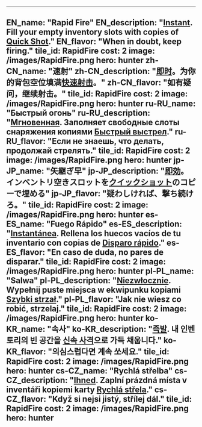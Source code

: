 ---

EN_name: "Rapid Fire"
EN_description: "<u><u>Instant</u></u>. Fill your empty inventory slots with copies of <a href = '../en/abilities#QuickShot'>Quick Shot</a>."
EN_flavor: "When in doubt, keep firing."
tile_id: RapidFire
cost: 2
image: /images/RapidFire.png
hero: hunter
zh-CN_name: "速射"
zh-CN_description: "<u><u>即时</u></u>。为你的背包空位填满<a href = '../zh_cn/abilities#QuickShot'>快速射击</a>。"
zh-CN_flavor: "如有疑问，继续射击。"
tile_id: RapidFire
cost: 2
image: /images/RapidFire.png
hero: hunter
ru-RU_name: "Быстрый огонь"
ru-RU_description: "<u><u>Мгновенная</u></u>. Заполняет свободные слоты снаряжения копиями <a href = '../ru_ru/abilities#QuickShot'>Быстрый выстрел</a>."
ru-RU_flavor: "Если не знаешь, что делать, продолжай стрелять."
tile_id: RapidFire
cost: 2
image: /images/RapidFire.png
hero: hunter
jp-JP_name: "矢継ぎ早"
jp-JP_description: "<u><u>即効</u></u>。インベントリ空きスロットを<a href = '../jp_jp/abilities#QuickShot'>クイックショット</a>のコピーで埋める"
jp-JP_flavor: "疑わしければ、撃ち続けろ。"
tile_id: RapidFire
cost: 2
image: /images/RapidFire.png
hero: hunter
es-ES_name: "Fuego Rápido"
es-ES_description: "<u><u>Instantánea</u></u>. Rellena los huecos vacíos de tu inventario con copias de <a href = '../es_es/abilities#QuickShot'>Disparo rápido</a>."
es-ES_flavor: "En caso de duda, no pares de disparar."
tile_id: RapidFire
cost: 2
image: /images/RapidFire.png
hero: hunter
pl-PL_name: "Salwa"
pl-PL_description: "<u><u>Niezwłocznie</u></u>. Wypełnij puste miejsca w ekwipunku kopiami <a href = '../pl_pl/abilities#QuickShot'>Szybki strzał</a>."
pl-PL_flavor: "Jak nie wiesz co robić, strzelaj."
tile_id: RapidFire
cost: 2
image: /images/RapidFire.png
hero: hunter
ko-KR_name: "속사"
ko-KR_description: "<u><u>즉발</u></u>. 내 인벤토리의 빈 공간을 <a href = '../ko_kr/abilities#QuickShot'>신속 사격</a>으로 가득 채웁니다."
ko-KR_flavor: "의심스럽다면 계속 쏘세요."
tile_id: RapidFire
cost: 2
image: /images/RapidFire.png
hero: hunter
cs-CZ_name: "Rychlá střelba"
cs-CZ_description: "<u><u>Ihned</u></u>. Zaplní prázdná místa v inventáři kopiemi karty <a href = '../cs_cz/abilities#QuickShot'>Rychlá střela</a>."
cs-CZ_flavor: "Když si nejsi jistý, střílej dál."
tile_id: RapidFire
cost: 2
image: /images/RapidFire.png
hero: hunter
---